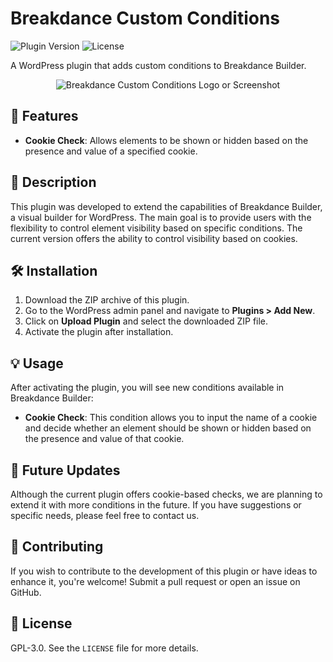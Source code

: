 # Breakdance Custom Conditions

![Plugin Version](https://img.shields.io/badge/version-0.0.1-blue)
![License](https://img.shields.io/badge/license-GPL--3.0-green)

A WordPress plugin that adds custom conditions to Breakdance Builder.

<p align="center">
  <img src="path-to-screenshot-or-logo" alt="Breakdance Custom Conditions Logo or Screenshot">
</p>

## 🚀 Features

- **Cookie Check**: Allows elements to be shown or hidden based on the presence and value of a specified cookie.

## 📝 Description

This plugin was developed to extend the capabilities of Breakdance Builder, a visual builder for WordPress. The main goal is to provide users with the flexibility to control element visibility based on specific conditions. The current version offers the ability to control visibility based on cookies.

## 🛠 Installation

1. Download the ZIP archive of this plugin.
2. Go to the WordPress admin panel and navigate to **Plugins > Add New**.
3. Click on **Upload Plugin** and select the downloaded ZIP file.
4. Activate the plugin after installation.

## 💡 Usage

After activating the plugin, you will see new conditions available in Breakdance Builder:

- **Cookie Check**: This condition allows you to input the name of a cookie and decide whether an element should be shown or hidden based on the presence and value of that cookie.

## 🔄 Future Updates

Although the current plugin offers cookie-based checks, we are planning to extend it with more conditions in the future. If you have suggestions or specific needs, please feel free to contact us.

## 🤝 Contributing

If you wish to contribute to the development of this plugin or have ideas to enhance it, you're welcome! Submit a pull request or open an issue on GitHub.

## 📜 License

GPL-3.0. See the `LICENSE` file for more details.
